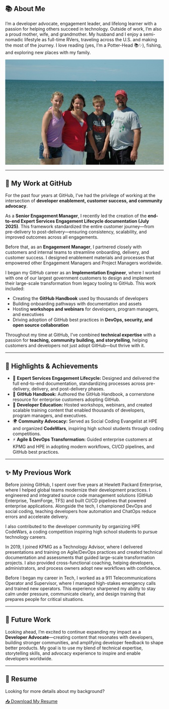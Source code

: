 ## 📚 About Me

I’m a developer advocate, engagement leader, and lifelong learner with a passion for helping others succeed in technology. 
Outside of work, I’m also a proud mother, wife, and grandmother. My husband and I enjoy a semi-nomadic lifestyle as full-time RVers, 
traveling across the U.S. and making the most of the journey. I love reading (yes, I’m a Potter-Head 📚✨), fishing, and exploring new places 
with my family.

![Family at the beach](./assets/images/Family.JPG)

---

## 🧰 My Work at GitHub


For the past four years at GitHub, I’ve had the privilege of working at the intersection of **developer enablement, customer success, and community advocacy**.

As a **Senior Engagement Manager**, I recently led the creation of the **end-to-end Expert Services Engagement Lifecycle documentation (July 2025)**. This framework standardized the entire customer journey—from pre-delivery to post-delivery—ensuring consistency, scalability, and improved outcomes across all engagements.

Before that, as an **Engagement Manager**, I partnered closely with customers and internal teams to streamline onboarding, delivery, and customer success. I designed enablement materials and processes that empowered other Engagement Managers and Project Managers worldwide.

I began my GitHub career as an **Implementation Engineer**, where I worked with one of our largest government customers to design and implement their large-scale transformation from legacy tooling to GitHub. This work included:

- Creating the **GitHub Handbook** used by thousands of developers  
- Building onboarding pathways with documentation and assets  
- Hosting **workshops and webinars** for developers, program managers, and executives  
- Driving adoption of GitHub best practices in **DevOps, security, and open source collaboration**  

Throughout my time at GitHub, I’ve combined **technical expertise** with a passion for **teaching, community building, and storytelling**, helping customers and developers not just adopt GitHub—but thrive with it.

---

## 🌟 Highlights & Achievements

- 📘 **Expert Services Engagement Lifecycle:** Designed and delivered the full end-to-end documentation, standardizing processes across pre-delivery, delivery, and post-delivery phases.  
- 📝 **GitHub Handbook:** Authored the GitHub Handbook, a cornerstone resource for enterprise customers adopting GitHub.  
- 🎤 **Developer Education:** Hosted workshops, webinars, and created scalable training content that enabled thousands of developers, program managers, and executives.  
- 🌍 **Community Advocacy:** Served as Social Coding Evangelist at HPE and organized **CodeWars**, inspiring high school students through coding competitions.  
- ⚡ **Agile & DevOps Transformation:** Guided enterprise customers at KPMG and HPE in adopting modern workflows, CI/CD pipelines, and GitHub best practices.  

---

## ✨ My Previous Work

Before joining GitHub, I spent over five years at Hewlett Packard Enterprise, where I helped global teams modernize their development practices. I engineered and integrated source code management solutions (GitHub Enterprise, TeamForge, TFS) and built CI/CD pipelines that powered enterprise applications. Alongside the tech, I championed DevOps and social coding, teaching developers how automation and ChatOps reduce errors and accelerate delivery.

I also contributed to the developer community by organizing HPE CodeWars, a coding competition inspiring high school students to pursue technology careers.

In 2019, I joined KPMG as a Technology Advisor, where I delivered presentations and training on Agile/DevOps practices and created technical documentation and assessments that guided large-scale transformation projects. I also provided cross-functional coaching, helping developers, administrators, and process owners adopt new workflows with confidence.

Before I began my career in Tech, I worked as a 911 Telecommunications Operator and Supervisor, where I managed high-stakes emergency calls and trained new operators. This experience sharpened my ability to stay calm under pressure, communicate clearly, and design training that prepares people for critical situations.

---

## 🚀 Future Work

Looking ahead, I’m excited to continue expanding my impact as a **Developer Advocate**—creating content that resonates with developers, 
building stronger communities, and amplifying developer feedback to shape better products. My goal is to use my blend of technical expertise, 
storytelling skills, and advocacy experience to inspire and enable developers worldwide.

---

## 📄 Resume  

Looking for more details about my background?  

<a class="btn" href="./assets/SarahElkins_Resume.pdf" target="_blank">
  📥 Download My Resume
</a>
